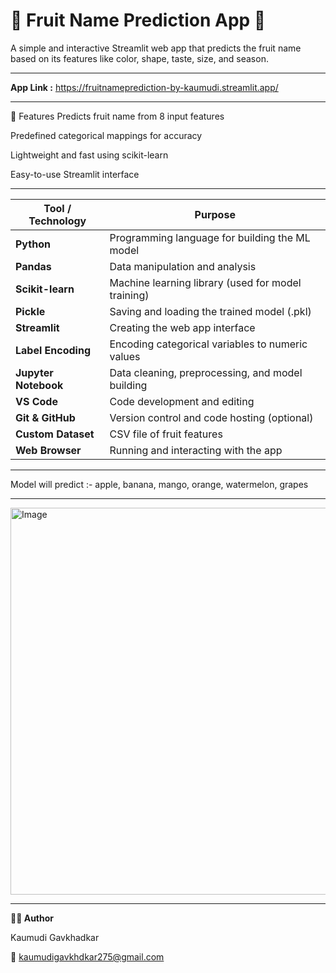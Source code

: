 # 🥭 Fruit Name Prediction App 🍍
A simple and interactive Streamlit web app that predicts the fruit name based on its features like color, shape, taste, size, and season.

---

**App Link :** https://fruitnameprediction-by-kaumudi.streamlit.app/

---

🔮 Features
Predicts fruit name from 8 input features

Predefined categorical mappings for accuracy

Lightweight and fast using scikit-learn

Easy-to-use Streamlit interface

---

| Tool / Technology    | Purpose                                            |
| -------------------- | -------------------------------------------------- |
| **Python**           | Programming language for building the ML model     |
| **Pandas**           | Data manipulation and analysis                     |
| **Scikit-learn**     | Machine learning library (used for model training) |
| **Pickle**           | Saving and loading the trained model (.pkl)        |
| **Streamlit**        | Creating the web app interface                     |
| **Label Encoding**   | Encoding categorical variables to numeric values   |
| **Jupyter Notebook** | Data cleaning, preprocessing, and model building   |
| **VS Code**          | Code development and editing                       |
| **Git & GitHub**     | Version control and code hosting (optional)        |
| **Custom Dataset**   | CSV file of fruit features                         |
| **Web Browser**      | Running and interacting with the app               |

---

Model will predict :- apple, banana, mango, orange, watermelon, grapes

---

<img width="1366" height="619" alt="Image" src="https://github.com/user-attachments/assets/5c7431a4-1efa-4dfb-9595-f1dde87bebb9" />

---
**👨‍💻 Author**

Kaumudi Gavkhadkar 

📧 kaumudigavkhdkar275@gmail.com
